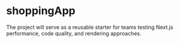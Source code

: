 # shoppingApp
The project will serve as a reusable starter for teams testing Next.js performance, code quality, and rendering approaches.
